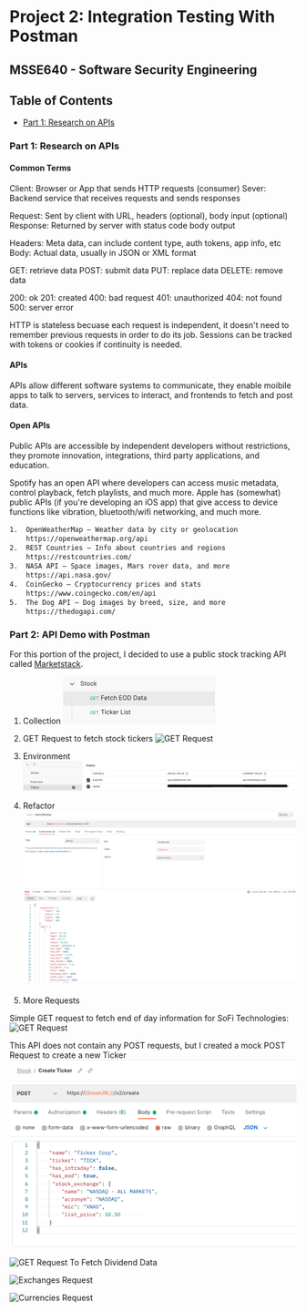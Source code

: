 # Project 2: Integration Testing With Postman
## MSSE640 - Software Security Engineering

## Table of Contents
- [Part 1: Research on APIs](#part-1-research-on-apis)


### Part 1: Research on APIs

#### Common Terms
Client: Browser or App that sends HTTP requests (consumer)
Sever: Backend service that receives requests and sends responses 

Request: Sent by client with URL, headers (optional), body input (optional)
Response: Returned by server with status code body output

Headers: Meta data, can include content type, auth tokens, app info, etc
Body: Actual data, usually in JSON or XML format

GET: retrieve data 
POST: submit data
PUT: replace data
DELETE: remove data

200: ok
201: created
400: bad request
401: unauthorized
404: not found 
500: server error

HTTP is stateless becuase each request is independent, it doesn't need to remember previous requests in order to do its job. Sessions can be tracked with tokens or cookies if continuity is needed.

#### APIs
APIs allow different software systems to communicate, they enable moibile apps to talk to servers, services to interact, and frontends to fetch and post data.

#### Open APIs
Public APIs are accessible by independent developers without restrictions, they promote innovation, integrations, third party applications, and education.

Spotify has an open API where developers can access music metadata, control playback, fetch playlists, and much more. Apple has (somewhat) public APIs (if you're developing an iOS app) that give access to device functions like vibration, bluetooth/wifi networking, and much more.

	1.	OpenWeatherMap – Weather data by city or geolocation
		https://openweathermap.org/api
	2.	REST Countries – Info about countries and regions
		https://restcountries.com/
	3.	NASA API – Space images, Mars rover data, and more
		https://api.nasa.gov/
	4.	CoinGecko – Cryptocurrency prices and stats
		https://www.coingecko.com/en/api
	5.	The Dog API – Dog images by breed, size, and more
		https://thedogapi.com/


### Part 2: API Demo with Postman

For this portion of the project, I decided to use a public stock tracking API called [Marketstack](https://marketstack.com). 

1. Collection 
![Postman Collection](/Assets/postman-collection.png)

2. GET Request to fetch stock tickers
![GET Request](/Assets/Screenshot%202025-07-28%20at%207.01.19 PM.png)

3. Environment 
![Postman Environment](/Assets/postman-environment.png)

4. Refactor
![Environment Refactor](/Assets/refactored-get.png)

5. More Requests

Simple GET request to fetch end of day information for SoFi Technologies:
![GET Request](/Assets/Screenshot%202025-07-28%20at%206.51.22 PM.png)

This API does not contain any POST requests, but I created a mock POST Request to create a new Ticker
![Mock POST Request](/Assets/post-request.png)

![GET Request To Fetch Dividend Data](/Assets/Screenshot%202025-07-29%20at%205.37.04 PM.png)

![Exchanges Request](/Assets/Screenshot%202025-07-29%20at%205.38.13 PM.png)

![Currencies Request](/Assets/Screenshot%202025-07-29%20at%205.38.45 PM.png)
